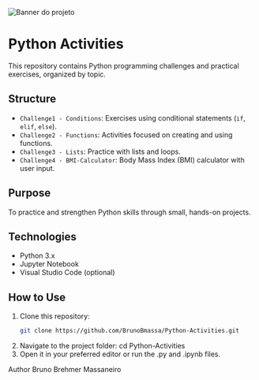 ![Banner do projeto](images/banner.png)

# Python Activities

This repository contains Python programming challenges and practical exercises, organized by topic.

## Structure

- `Challenge1 - Conditions`: Exercises using conditional statements (`if`, `elif`, `else`).
- `Challenge2 - Functions`: Activities focused on creating and using functions.
- `Challenge3 - Lists`: Practice with lists and loops.
- `Challenge4 - BMI-Calculator`: Body Mass Index (BMI) calculator with user input.

## Purpose

To practice and strengthen Python skills through small, hands-on projects.

##  Technologies

- Python 3.x
- Jupyter Notebook
- Visual Studio Code (optional)

## How to Use

1. Clone this repository:
   ```bash
   git clone https://github.com/BrunoBmassa/Python-Activities.git
2. Navigate to the project folder:
   cd Python-Activities
3. Open it in your preferred editor or run the .py and .ipynb files.

Author
Bruno Brehmer Massaneiro
